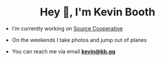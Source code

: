 <h1 align="center">Hey 👋, I'm Kevin Booth</h1>

- I’m currently working on [Source Cooperative](https://source.coop)
- On the weekends I take photos and jump out of planes

- You can reach me via email **kevin@kb.gg**

<p align="left">
</p>
